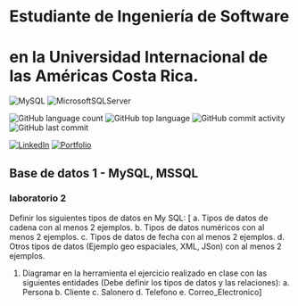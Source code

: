 # Estudiante de Ingeniería de Software

# en la Universidad Internacional de las Américas Costa Rica.

<!--START_SECTION:badges-->

![MySQL](https://img.shields.io/badge/mysql-%2300f.svg?style=for-the-badge&logo=mysql&logoColor=white)
![MicrosoftSQLServer](https://img.shields.io/badge/Microsoft%20SQL%20Server-CC2927?style=for-the-badge&logo=microsoft%20sql%20server&logoColor=white)

![GitHub language count](https://img.shields.io/github/languages/count/bash20cu/Universidad?style=for-the-badge)
![GitHub top language](https://img.shields.io/github/languages/top/bash20cu/Universidad?style=for-the-badge)
![GitHub commit activity](https://img.shields.io/github/commit-activity/m/bash20cu/Universidad?style=for-the-badge)
![GitHub last commit](https://img.shields.io/github/last-commit/bash20cu/Universidad?style=for-the-badge)

[![LinkedIn](https://img.shields.io/badge/linkedin-%230077B5.svg?style=for-the-badge&logo=linkedin&logoColor=white)](https://www.linkedin.com/in/miguel1990/)
[![Portfolio](https://img.shields.io/badge/Portfolio-%23000000.svg?style=for-the-badge&logo=firefox&logoColor=#FF7139)](https://bash20cu.github.io/Portfolio/)

<!--END_SECTION:badges-->

## Base de datos 1 - MySQL, MSSQL

### laboratorio 2

Definir los siguientes tipos de datos en My SQL:
[ a. Tipos de datos de cadena con al menos 2 ejemplos.
b. Tipos de datos numéricos con al menos 2 ejemplos.
c. Tipos de datos de fecha con al menos 2 ejemplos.
d. Otros tipos de datos (Ejemplo geo espaciales, XML, JSon) con al menos 2
ejemplos.

1. Diagramar en la herramienta el ejercicio realizado en clase con las siguientes
   entidades (Debe definir los tipos de datos y las relaciones):
   a. Persona
   b. Cliente
   c. Salonero
   d. Telefono
   e. Correo_Electronico]
